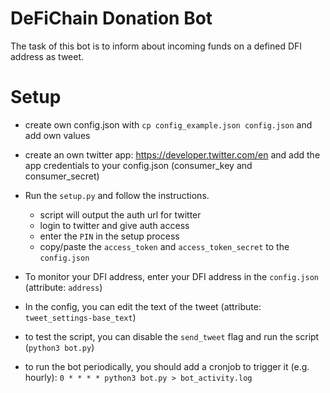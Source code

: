 # DeFiChain Donation Bot

The task of this bot is to inform about incoming funds on a defined DFI address as tweet.


# Setup

* create own config.json with `cp config_example.json config.json` and add own values

* create an own twitter app: https://developer.twitter.com/en and add the app credentials to your config.json (consumer_key and consumer_secret)

* Run the `setup.py` and follow the instructions.

	- script will output the auth url for twitter
	- login to twitter and give auth access
	- enter the `PIN` in the setup process
	- copy/paste the `access_token` and `access_token_secret` to the `config.json`

* To monitor your DFI address, enter your DFI address in the `config.json` (attribute: `address`)

* In the config, you can edit the text of the tweet (attribute: `tweet_settings-base_text`)

* to test the script, you can disable the `send_tweet` flag and run the script (`python3 bot.py`)

* to run the bot periodically, you should add a cronjob to trigger it (e.g. hourly):
`0 * * * * python3 bot.py > bot_activity.log`